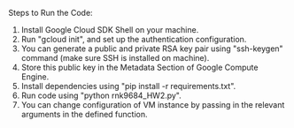 Steps to Run the Code:

1. Install Google Cloud SDK Shell on your machine.
2. Run "gcloud init", and set up the authentication configuration.
3. You can generate a public and private RSA key pair using "ssh-keygen" command (make sure SSH is installed on machine).
4. Store this public key in the Metadata Section of Google Compute Engine.
5. Install dependencies using "pip install -r requirements.txt".
6. Run code using "python rnk9684_HW2.py".
9. You can change configuration of VM instance by passing in the relevant arguments in the defined function.